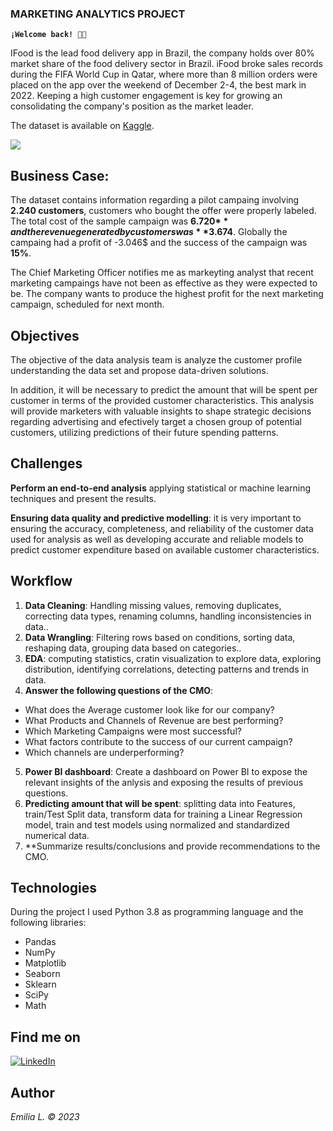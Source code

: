 ### MARKETING ANALYTICS PROJECT

**`¡Welcome back! 👋🏼`**
 
IFood is the lead food delivery app in Brazil, the company holds over 80% market share of the food delivery sector in Brazil. iFood broke sales records during the FIFA World Cup in Qatar, where more than 8 million orders were placed on the app over the weekend of December 2-4, the best mark in 2022. Keeping a high customer engagement is key for growing an consolidating the company's position as the market leader.    

The dataset is available on [Kaggle](https://www.kaggle.com/datasets/jackdaoud/marketing-data?datasetId=1046184&sortBy=voteCount&select=dictionary.png).

![](https://github.com/EmiliaLopez/MARKETING_ANALYTICS_PROJECT/blob/main/ifood.jpg)

## Business Case:

The dataset contains information regarding a pilot campaing involving **2.240 customers**, customers who bought the offer were properly labeled. The total cost of the sample campaign was **6.720$** and the revenue generated by customers was **3.674$**.
Globally the campaing had a profit of -3.046$ and the success of the campaign was **15%**.

The Chief Marketing Officer notifies me as markeyting analyst that recent marketing campaings have not been as effective as they were expected to be. The company wants to produce the highest profit for the next marketing campaign, scheduled for next month. 


## Objectives

The objective of the data analysis team is analyze the customer profile understanding the data set and propose data-driven solutions.

In addition, it will be necessary to predict the amount that will be spent per customer in terms of the provided customer characteristics. This analysis will provide marketers with valuable insights to shape strategic decisions regarding advertising and efectively target a chosen group of potential customers, utilizing predictions of their future spending patterns.


## Challenges
**Perform an end-to-end analysis** applying statistical or machine learning techniques and present the results.   

**Ensuring data quality and predictive modelling**: it is very important to ensuring the accuracy, completeness, and reliability of the customer data used for analysis as well as developing accurate and reliable models to predict customer expenditure based on available customer characteristics.   


## Workflow
1. **Data Cleaning**: Handling missing values, removing duplicates, correcting data types, renaming columns, handling inconsistencies in data..
2. **Data Wrangling**: Filtering rows based on conditions, sorting data, reshaping data, grouping data based on categories..
3. **EDA**: computing statistics, cratin visualization to explore data, exploring distribution, identifying correlations, detecting patterns and trends in data.
4. **Answer the following questions of the CMO**:

- What does the Average customer look like for our company?
- What Products and Channels of Revenue are best performing?
- Which Marketing Campaigns were most successful?
- What factors contribute to the success of our current campaign?
- Which channels are underperforming?

5. **Power BI dashboard**: Create a dashboard on Power BI to expose the relevant insights of the anlysis and exposing the results of previous questions.
6. **Predicting amount that will be spent**: splitting data into Features, train/Test Split data, transform data for training a Linear Regression model, train and test models using normalized and standardized numerical data.
7. **Summarize results/conclusions and provide recommendations to the CMO.
   


## Technologies 

During the project I used Python 3.8 as programming language and the following libraries:

- Pandas
- NumPy
- Matplotlib
- Seaborn
- Sklearn
- SciPy
- Math

## Find me on 

[![LinkedIn](https://shields.io/badge/LinkedIn-0077B5?style=for-the-badge&logo=linkedin&logoColor=white)](https://www.linkedin.com/in/emilia-l%C3%B3pez-reviriego/)

## Author

*Emilia L. © 2023*
 
